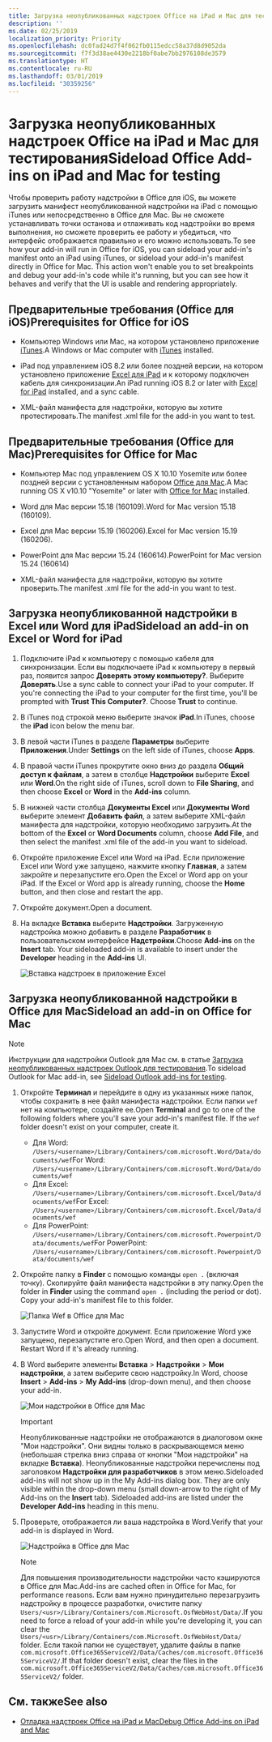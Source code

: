 ```yaml
---
title: Загрузка неопубликованных надстроек Office на iPad и Mac для тестирования
description: ''
ms.date: 02/25/2019
localization_priority: Priority
ms.openlocfilehash: dc0fad24d7f4f062fb0115edcc58a37d8d9052da
ms.sourcegitcommit: f7f3d38ae4430e2218bf0abe7bb2976108de3579
ms.translationtype: HT
ms.contentlocale: ru-RU
ms.lasthandoff: 03/01/2019
ms.locfileid: "30359256"
---
```

# <a name="sideload-office-add-ins-on-ipad-and-mac-for-testing"></a><span data-ttu-id="b3ae9-102">Загрузка неопубликованных надстроек Office на iPad и Mac для тестирования</span><span class="sxs-lookup"><span data-stu-id="b3ae9-102">Sideload Office Add-ins on iPad and Mac for testing</span></span>

<span data-ttu-id="b3ae9-p101">Чтобы проверить работу надстройки в Office для iOS, вы можете загрузить манифест неопубликованной надстройки на iPad с помощью iTunes или непосредственно в Office для Mac. Вы не сможете устанавливать точки останова и отлаживать код надстройки во время выполнения, но сможете проверить ее работу и убедиться, что интерфейс отображается правильно и его можно использовать.</span><span class="sxs-lookup"><span data-stu-id="b3ae9-p101">To see how your add-in will run in Office for iOS, you can sideload your add-in's manifest onto an iPad using iTunes, or sideload your add-in's manifest directly in Office for Mac. This action won't enable you to set breakpoints and debug your add-in's code while it's running, but you can see how it behaves and verify that the UI is usable and rendering appropriately.</span></span> 

## <a name="prerequisites-for-office-for-ios"></a><span data-ttu-id="b3ae9-105">Предварительные требования (Office для iOS)</span><span class="sxs-lookup"><span data-stu-id="b3ae9-105">Prerequisites for Office for iOS</span></span>

- <span data-ttu-id="b3ae9-106">Компьютер Windows или Mac, на котором установлено приложение [iTunes](https://www.apple.com/itunes/download/).</span><span class="sxs-lookup"><span data-stu-id="b3ae9-106">A Windows or Mac computer with [iTunes](https://www.apple.com/itunes/download/) installed.</span></span>
    
- <span data-ttu-id="b3ae9-107">iPad под управлением iOS 8.2 или более поздней версии, на котором установлено приложение [Excel для iPad](https://itunes.apple.com/us/app/microsoft-excel/id586683407?mt=8) и к которому подключен кабель для синхронизации.</span><span class="sxs-lookup"><span data-stu-id="b3ae9-107">An iPad running iOS 8.2 or later with [Excel for iPad](https://itunes.apple.com/us/app/microsoft-excel/id586683407?mt=8) installed, and a sync cable.</span></span>
    
- <span data-ttu-id="b3ae9-108">XML-файл манифеста для надстройки, которую вы хотите протестировать.</span><span class="sxs-lookup"><span data-stu-id="b3ae9-108">The manifest .xml file for the add-in you want to test.</span></span>
    

## <a name="prerequisites-for-office-for-mac"></a><span data-ttu-id="b3ae9-109">Предварительные требования (Office для Mac)</span><span class="sxs-lookup"><span data-stu-id="b3ae9-109">Prerequisites for Office for Mac</span></span>

- <span data-ttu-id="b3ae9-110">Компьютер Mac под управлением OS X 10.10 Yosemite или более поздней версии с установленным набором [Office для Mac](https://products.office.com/buy/compare-microsoft-office-products?tab=omac).</span><span class="sxs-lookup"><span data-stu-id="b3ae9-110">A Mac running OS X v10.10 "Yosemite" or later with [Office for Mac](https://products.office.com/buy/compare-microsoft-office-products?tab=omac) installed.</span></span>
    
- <span data-ttu-id="b3ae9-111">Word для Mac версии 15.18 (160109).</span><span class="sxs-lookup"><span data-stu-id="b3ae9-111">Word for Mac version 15.18 (160109).</span></span>
   
- <span data-ttu-id="b3ae9-112">Excel для Mac версии 15.19 (160206).</span><span class="sxs-lookup"><span data-stu-id="b3ae9-112">Excel for Mac version 15.19 (160206).</span></span>

- <span data-ttu-id="b3ae9-113">PowerPoint для Mac версии 15.24 (160614).</span><span class="sxs-lookup"><span data-stu-id="b3ae9-113">PowerPoint for Mac version 15.24 (160614)</span></span>
    
- <span data-ttu-id="b3ae9-114">XML-файл манифеста для надстройки, которую вы хотите проверить.</span><span class="sxs-lookup"><span data-stu-id="b3ae9-114">The manifest .xml file for the add-in you want to test.</span></span>
    

## <a name="sideload-an-add-in-on-excel-or-word-for-ipad"></a><span data-ttu-id="b3ae9-115">Загрузка неопубликованной надстройки в Excel или Word для iPad</span><span class="sxs-lookup"><span data-stu-id="b3ae9-115">Sideload an add-in on Excel or Word for iPad</span></span>

1. <span data-ttu-id="b3ae9-p102">Подключите iPad к компьютеру с помощью кабеля для синхронизации. Если вы подключаете iPad к компьютеру в первый раз, появится запрос **Доверять этому компьютеру?**. Выберите **Доверять**.</span><span class="sxs-lookup"><span data-stu-id="b3ae9-p102">Use a sync cable to connect your iPad to your computer. If you're connecting the iPad to your computer for the first time, you'll be prompted with  **Trust This Computer?**. Choose **Trust** to continue.</span></span>

2. <span data-ttu-id="b3ae9-119">В iTunes под строкой меню выберите значок **iPad**.</span><span class="sxs-lookup"><span data-stu-id="b3ae9-119">In iTunes, choose the  **iPad** icon below the menu bar.</span></span>

3. <span data-ttu-id="b3ae9-120">В левой части iTunes в разделе  **Параметры** выберите **Приложения**.</span><span class="sxs-lookup"><span data-stu-id="b3ae9-120">Under  **Settings** on the left side of iTunes, choose **Apps**.</span></span>

4. <span data-ttu-id="b3ae9-121">В правой части iTunes прокрутите окно вниз до раздела  **Общий доступ к файлам**, а затем в столбце  **Надстройки** выберите **Excel** или **Word**.</span><span class="sxs-lookup"><span data-stu-id="b3ae9-121">On the right side of iTunes, scroll down to  **File Sharing**, and then choose  **Excel** or **Word** in the **Add-ins** column.</span></span>

5. <span data-ttu-id="b3ae9-122">В нижней части столбца  **Документы Excel** или **Документы Word** выберите элемент **Добавить файл**, а затем выберите XML-файл манифеста для надстройки, которую необходимо загрузить.</span><span class="sxs-lookup"><span data-stu-id="b3ae9-122">At the bottom of the  **Excel** or **Word Documents** column, choose **Add File**, and then select the manifest .xml file of the add-in you want to sideload.</span></span> 
    
6. <span data-ttu-id="b3ae9-p103">Откройте приложение Excel или Word на iPad. Если приложение Excel или Word уже запущено, нажмите кнопку **Главная**, а затем закройте и перезапустите его.</span><span class="sxs-lookup"><span data-stu-id="b3ae9-p103">Open the Excel or Word app on your iPad. If the Excel or Word app is already running, choose the  **Home** button, and then close and restart the app.</span></span>
    
7. <span data-ttu-id="b3ae9-125">Откройте документ.</span><span class="sxs-lookup"><span data-stu-id="b3ae9-125">Open a document.</span></span>
    
8. <span data-ttu-id="b3ae9-126">На вкладке  **Вставка** выберите **Надстройки**. Загруженную надстройка можно добавить в разделе  **Разработчик** в пользовательском интерфейсе **Надстройки**.</span><span class="sxs-lookup"><span data-stu-id="b3ae9-126">Choose  **Add-ins** on the **Insert** tab. Your sideloaded add-in is available to insert under the **Developer** heading in the **Add-ins** UI.</span></span>
    
    ![Вставка надстроек в приложение Excel](../images/excel-insert-add-in.png)


## <a name="sideload-an-add-in-on-office-for-mac"></a><span data-ttu-id="b3ae9-128">Загрузка неопубликованной надстройки в Office для Mac</span><span class="sxs-lookup"><span data-stu-id="b3ae9-128">Sideload an add-in on Office for Mac</span></span>

> [!NOTE]
> <span data-ttu-id="b3ae9-129">Инструкции для надстройки Outlook для Mac см. в статье [Загрузка неопубликованных надстроек Outlook для тестирования](https://docs.microsoft.com/outlook/add-ins/sideload-outlook-add-ins-for-testing).</span><span class="sxs-lookup"><span data-stu-id="b3ae9-129">To sideload Outlook for Mac add-in, see [Sideload Outlook add-ins for testing](https://docs.microsoft.com/outlook/add-ins/sideload-outlook-add-ins-for-testing).</span></span>

1. <span data-ttu-id="b3ae9-p104">Откройте **Терминал** и перейдите в одну из указанных ниже папок, чтобы сохранить в нее файл манифеста надстройки. Если папки `wef` нет на компьютере, создайте ее.</span><span class="sxs-lookup"><span data-stu-id="b3ae9-p104">Open  **Terminal** and go to one of the following folders where you'll save your add-in's manifest file. If the `wef` folder doesn't exist on your computer, create it.</span></span>
    
    - <span data-ttu-id="b3ae9-132">Для Word: `/Users/<username>/Library/Containers/com.microsoft.Word/Data/documents/wef`</span><span class="sxs-lookup"><span data-stu-id="b3ae9-132">For Word:  `/Users/<username>/Library/Containers/com.microsoft.Word/Data/documents/wef`</span></span>    
    - <span data-ttu-id="b3ae9-133">Для Excel: `/Users/<username>/Library/Containers/com.microsoft.Excel/Data/documents/wef`</span><span class="sxs-lookup"><span data-stu-id="b3ae9-133">For Excel:  `/Users/<username>/Library/Containers/com.microsoft.Excel/Data/documents/wef`</span></span>
    - <span data-ttu-id="b3ae9-134">Для PowerPoint: `/Users/<username>/Library/Containers/com.microsoft.Powerpoint/Data/documents/wef`</span><span class="sxs-lookup"><span data-stu-id="b3ae9-134">For PowerPoint: `/Users/<username>/Library/Containers/com.microsoft.Powerpoint/Data/documents/wef`</span></span>
    
2. <span data-ttu-id="b3ae9-p105">Откройте папку в **Finder** с помощью команды `open .` (включая точку). Скопируйте файл манифеста надстройки в эту папку.</span><span class="sxs-lookup"><span data-stu-id="b3ae9-p105">Open the folder in  **Finder** using the command `open .` (including the period or dot). Copy your add-in's manifest file to this folder.</span></span>
    
    ![Папка Wef в Office для Mac](../images/all-my-files.png)

3. <span data-ttu-id="b3ae9-p106">Запустите Word и откройте документ. Если приложение Word уже запущено, перезапустите его.</span><span class="sxs-lookup"><span data-stu-id="b3ae9-p106">Open Word, and then open a document. Restart Word if it's already running.</span></span>
    
4. <span data-ttu-id="b3ae9-140">В Word выберите элементы **Вставка**  >  **Надстройки**  >  **Мои надстройки**, а затем выберите свою надстройку.</span><span class="sxs-lookup"><span data-stu-id="b3ae9-140">In Word, choose  **Insert** > **Add-ins** > **My Add-ins** (drop-down menu), and then choose your add-in.</span></span>
    
    ![Мои надстройки в Office для Mac](../images/my-add-ins-wikipedia.png)

    > [!IMPORTANT]
    > <span data-ttu-id="b3ae9-p107">Неопубликованные надстройки не отображаются в диалоговом окне "Мои надстройки". Они видны только в раскрывающемся меню (небольшая стрелка вниз справа от кнопки "Мои надстройки" на вкладке **Вставка**). Неопубликованные надстройки перечислены под заголовком **Надстройки для разработчиков** в этом меню.</span><span class="sxs-lookup"><span data-stu-id="b3ae9-p107">Sideloaded add-ins will not show up in the My Add-ins dialog box. They are only visible within the drop-down menu (small down-arrow to the right of My Add-ins on the **Insert** tab). Sideloaded add-ins are listed under the **Developer Add-ins** heading in this menu.</span></span> 
    
5. <span data-ttu-id="b3ae9-145">Проверьте, отображается ли ваша надстройка в Word.</span><span class="sxs-lookup"><span data-stu-id="b3ae9-145">Verify that your add-in is displayed in Word.</span></span>
    
    ![Надстройка в Office для Mac](../images/lorem-ipsum-wikipedia.png)
    
    > [!NOTE]
    > <span data-ttu-id="b3ae9-147">Для повышения производительности надстройки часто кэшируются в Office для Mac.</span><span class="sxs-lookup"><span data-stu-id="b3ae9-147">Add-ins are cached often in Office for Mac, for performance reasons.</span></span> <span data-ttu-id="b3ae9-148">Если вам нужно принудительно перезагрузить надстройку в процессе разработки, очистите папку `Users/<usr>/Library/Containers/com.Microsoft.OsfWebHost/Data/`.</span><span class="sxs-lookup"><span data-stu-id="b3ae9-148">If you need to force a reload of your add-in while you're developing it, you can clear the `Users/<usr>/Library/Containers/com.Microsoft.OsfWebHost/Data/` folder.</span></span> <span data-ttu-id="b3ae9-149">Если такой папки не существует, удалите файлы в папке `com.microsoft.Office365ServiceV2/Data/Caches/com.microsoft.Office365ServiceV2/`.</span><span class="sxs-lookup"><span data-stu-id="b3ae9-149">If that folder doesn't exist, clear the files in the `com.microsoft.Office365ServiceV2/Data/Caches/com.microsoft.Office365ServiceV2/` folder.</span></span>

## <a name="see-also"></a><span data-ttu-id="b3ae9-150">См. также</span><span class="sxs-lookup"><span data-stu-id="b3ae9-150">See also</span></span>

- [<span data-ttu-id="b3ae9-151">Отладка надстроек Office на iPad и Mac</span><span class="sxs-lookup"><span data-stu-id="b3ae9-151">Debug Office Add-ins on iPad and Mac</span></span>](debug-office-add-ins-on-ipad-and-mac.md)
